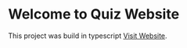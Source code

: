 # Welcome to Quiz Website 

This project was build in typescript  [Visit Website](http://quizwebsite.surge.sh/).
